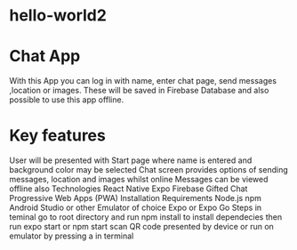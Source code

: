 # hello-world2
# Chat App #
With this App you can log in with name, enter chat page, send messages ,location or images. These will be saved in Firebase Database and also possible to use this app offline.

# Key features
User will be presented with Start page where name is entered and background color may be selected
Chat screen provides options of sending messages, location and images whilst online
Messages can be viewed offline also
Technologies
React Native
Expo
Firebase
Gifted Chat
Progressive Web Apps (PWA)
Installation
Requirements
Node.js
npm
Android Studio or other Emulator of choice
Expo or Expo Go
Steps
in teminal go to root directory and run npm install to install dependecies
then run expo start or npm start
scan QR code presented by device or run on emulator by pressing a in terminal
